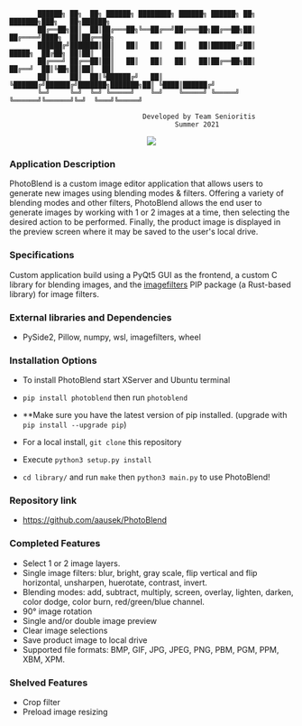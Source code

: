 ```
       ██████╗ ██╗  ██╗ ██████╗ ████████╗ ██████╗ ██████╗ ██╗     ███████╗███╗   ██╗██████╗ 
       ██╔══██╗██║  ██║██╔═══██╗╚══██╔══╝██╔═══██╗██╔══██╗██║     ██╔════╝████╗  ██║██╔══██╗
       ██████╔╝███████║██║   ██║   ██║   ██║   ██║██████╔╝██║     █████╗  ██╔██╗ ██║██║  ██║
       ██╔═══╝ ██╔══██║██║   ██║   ██║   ██║   ██║██╔══██╗██║     ██╔══╝  ██║╚██╗██║██║  ██║
       ██║     ██║  ██║╚██████╔╝   ██║   ╚██████╔╝██████╔╝███████╗███████╗██║ ╚████║██████╔╝
       ╚═╝     ╚═╝  ╚═╝ ╚═════╝    ╚═╝    ╚═════╝ ╚═════╝ ╚══════╝╚══════╝╚═╝  ╚═══╝╚═════╝
      
                                 Developed by Team Senioritis
                                         Summer 2021
```

<p align="center">
  <img src="gif.gif"/>
</p>

### Application Description

PhotoBlend is a custom image editor application that allows users to generate new images using blending modes & filters.
Offering a variety of blending modes and other filters, PhotoBlend allows the end user to generate images by working 
with 1 or 2 images at a time, then selecting the desired action to be performed. Finally, the product image is displayed
in the preview screen where it may be saved to the user's local drive.

### Specifications
Custom application build using a PyQt5 GUI as the frontend, a custom C library for blending images, and the [imagefilters](https://github.com/gatorpazz/imagefilters) PIP package (a Rust-based library) for image filters. 

### External libraries and Dependencies
- PySide2, Pillow, numpy, wsl, imagefilters, wheel

### Installation Options
- To install PhotoBlend start XServer and Ubuntu terminal
- `pip install photoblend` then run `photoblend`
- **Make sure you have the latest version of pip installed. (upgrade with `pip install --upgrade pip`)


- For a local install, `git clone` this repository
- Execute `python3 setup.py install`
- `cd library/` and run `make` then `python3 main.py` to use PhotoBlend!

### Repository link
- https://github.com/aausek/PhotoBlend

### Completed Features
- Select 1 or 2 image layers.
- Single image filters: blur, bright, gray scale, flip vertical and flip horizontal, unsharpen, huerotate, contrast, invert.
- Blending modes: add, subtract, multiply, screen, overlay, lighten, darken, color dodge, color burn, 
  red/green/blue channel.
- 90° image rotation
- Single and/or double image preview
- Clear image selections
- Save product image to local drive
- Supported file formats: BMP, GIF, JPG, JPEG, PNG, PBM, PGM, PPM, XBM, XPM.

### Shelved Features
- Crop filter
- Preload image resizing




